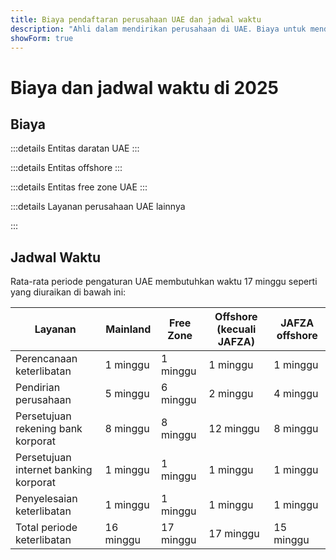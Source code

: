 ```yaml
---
title: Biaya pendaftaran perusahaan UAE dan jadwal waktu
description: "Ahli dalam mendirikan perusahaan di UAE. Biaya untuk mendaftarkan perusahaan UAE dan perkiraan jadwal waktu pendirian usaha."
showForm: true
---
```


# Biaya dan jadwal waktu di 2025

## Biaya

:::details Entitas daratan UAE
<TableWrapper
  :headers="['Jenis entitas UAE yang berbeda', 'Biaya Tahun 1', 'Biaya Tahun 2', 'Draft Faktur']"
  :rows="[
    { title: 'Dubai mainland LLC', year1Cost: 23610, year2Cost: 12932, invoiceLink: 'https://docs.google.com/document/d/17zrplxsKNhqfC8AGuqbiAzR_1QXutglx_zeaSEys7-E/edit?usp=sharing' },
    { title: 'Abu Dhabi LLC', year1Cost: 29538, year2Cost: 12003, invoiceLink: '/resources/contacts' },
    { title: 'RAK LLC', year1Cost: 23400, year2Cost: 10469, invoiceLink: '/resources/contacts' },
    { title: 'Sharjah LLC', year1Cost: 30995, year2Cost: 13960, invoiceLink: '/resources/contacts' },
    { title: 'Ajman LLC', year1Cost: 29375, year2Cost: 8960, invoiceLink: '/resources/contacts' }
  ]"
/>
:::

:::details Entitas offshore
<TableWrapper
  :headers="['Pilihan pembentukan perusahaan Offshore UAE', 'Biaya Tahun 1', 'Biaya Tahun 2', 'Draft Faktur']"
  :rows="[
    { title: 'JAFZA offshore company formation', year1Cost: 22393, year2Cost: 10143, invoiceLink: '/resources/contacts' },
    { title: 'RAK offshore company formation', year1Cost: 16714, year2Cost: 5620, invoiceLink: '/resources/contacts' },
    { title: 'Ajman offshore company formation', year1Cost: 12670, year2Cost: 3200, invoiceLink: '/resources/contacts' }
  ]"
/>
:::

:::details Entitas free zone UAE
<TableWrapper
  :headers="['Free zone UAE', 'Biaya Tahun 1', 'Biaya Tahun 2', 'Draft Faktur']"
  :rows="[
    { title: 'Dubai FTZ - Dubai Airport', year1Cost: 22063, year2Cost: 12329, invoiceLink: '/resources/contacts' },
    { title: 'Dubai FTZ - DMCC', year1Cost: 24874, year2Cost: 15999, invoiceLink: '/resources/contacts' },
    { title: 'RAKEZ company', year1Cost: 19605, year2Cost: 11182, invoiceLink: '/resources/contacts' }
  ]"
/>
:::

:::details Layanan perusahaan UAE lainnya

<TableWrapper
  :headers="['Pembukaan rekening bank korporat UAE (perlu perjalanan)', 'Keterangan', 'Biaya dalam USD']"
  :rows="[
    { title: 'Rekening bank korporat UAE untuk perusahaan UAE yang kami daftarkan', remarks: 'Struktur perusahaan dan aktivitas bisnis sederhana', cost: 4950 },
    { title: '', remarks: 'Struktur perusahaan atau aktivitas bisnis kompleks (mis. crypto)', cost: 6950 },
    { title: 'Rekening bank korporat UAE untuk perusahaan UAE yang tidak kami daftarkan', remarks: 'Rekening bank korporat UAE untuk perusahaan UAE', cost: 6950 },
    { title: '', remarks: 'Struktur perusahaan atau aktivitas bisnis kompleks (mis. crypto)', cost: 8950 },
    { title: 'Rekening bank pribadi UAE', remarks: '', cost: 2950 }
  ]"
/>

<TableWrapper
  :headers="['Visa tinggal/kerja UAE', 'Keterangan', 'Biaya']"
  :rows="[
    { title: 'Biaya visa kerja', remarks: 'Biaya kami termasuk<br/>i) biaya Employee Protection Program (EPI) (US$23 hingga US$155 tergantung rentang gaji dan jenis visa);<br/>ii) tes kesehatan (US$235)<br/>iii) aplikasi Emirates ID (US$165) dan<br/>iv) biaya aplikasi pemerintah (US$1,500). Tidak termasuk biaya asuransi kesehatan', cost: 4950 },
    { title: 'Biaya Golden visa', remarks: '', cost: 7950 },
    { title: 'Visa tanggungan - pasangan', remarks: '', cost: 2950 },
    { title: 'Visa tanggungan - anak', remarks: '', cost: 1950 }
  ]"
/>

<TableWrapper
  :headers="['Layanan akuntansi dan pajak perusahaan UAE', 'Keterangan', 'Biaya']"
  :rows="[
    { title: 'Biaya akuntansi dan pajak tahunan untuk perusahaan aktif', remarks: 'Ini adalah perkiraan biaya Golden Fish. Setelah menerima draft angka akuntansi dari perusahaan Anda, Golden Fish akan memberikan saran akurat mengenai biaya akuntansi dan pajak untuk bisnis Anda.', cost: 5950 },
    { title: 'Biaya akuntansi dan pajak tahunan untuk perusahaan dorman', remarks: '', cost: 1200 },
    { title: 'Perkiraan biaya audit (jika diperlukan)', remarks: '', cost: 2000 },
    { title: 'Laporan PPN', remarks: 'Triwulanan atau bulanan tergantung volume', cost: 750 },
    { title: 'Pembukuan', remarks: '', buttonLink: '#' },
    { title: 'Penggajian', remarks: '', buttonLink: '#' }
  ]"
/>
:::

## Jadwal Waktu

Rata-rata periode pengaturan UAE membutuhkan waktu 17 minggu seperti yang diuraikan di bawah ini:

| Layanan                               | Mainland  | Free Zone | Offshore (kecuali JAFZA) | JAFZA offshore |
| ------------------------------------- | --------- | --------- | ------------------------ | -------------- |
| Perencanaan keterlibatan              | 1 minggu  | 1 minggu  | 1 minggu                 | 1 minggu       |
| Pendirian perusahaan                  | 5 minggu  | 6 minggu  | 2 minggu                 | 4 minggu       |
| Persetujuan rekening bank korporat    | 8 minggu  | 8 minggu  | 12 minggu                | 8 minggu       |
| Persetujuan internet banking korporat | 1 minggu  | 1 minggu  | 1 minggu                 | 1 minggu       |
| Penyelesaian keterlibatan             | 1 minggu  | 1 minggu  | 1 minggu                 | 1 minggu       |
| Total periode keterlibatan            | 16 minggu | 17 minggu | 17 minggu                | 15 minggu      |
